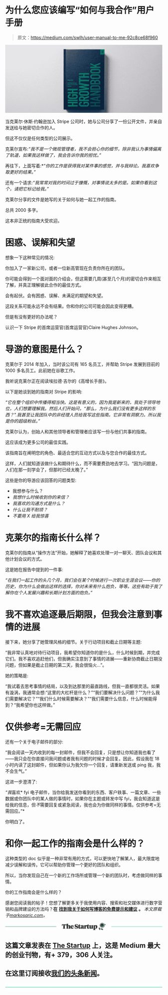 # 为什么您应该编写“如何与我合作”用户手册

> 原文：<https://medium.com/swlh/user-manual-to-me-92c8ce68f960>

![](img/aa0b64f3f201dd0ff2ec8da0ff9d8f01.png)

当克莱尔·休斯·约翰逊加入 Stripe 公司时，她与公司分享了一份公开文件，并亲自发送给与她密切合作的人。

但这不仅仅是任何类型的公司展示。

克莱尔宣布:*“我不是一个微观管理者，我不会担心你的细节，除非我认为事情偏离了轨道，如果我这样做了，我会告诉你我的担忧。”*

再往下，上面写着:*“*你的工作是获得我对某件事的感觉，并与我辩论。我喜欢争取更好的结果。”*

还有一个请求:*“我常常对我的时间过于慷慨，对事情说太多的是。如果你看到这个，请把它标记给我。”*

克莱尔分享的文件是她写的关于如何与她一起工作的指南。

总共 2000 多字。

这本非正统的指南大受欢迎。

# 困惑、误解和失望

想象一下这种常见的情况:

你加入了一家新公司，或者一位新高管现在负责你所在的团队。

你可能会得到一个面对面的介绍会，但这需要几周(甚至几个月)的密切合作来相互了解，并真正理解彼此合作的最佳方式。

会有起伏。会有困惑、误解、未满足的期望和失望。

这段关系可能永远不会有结果。你和你的公司可能会因此变得更糟。

但是有没有更好的办法呢？

认识一下 Stripe 的首席运营官(首席运营官)Claire Hughes Johnson。

# 导游的意图是什么？

克莱尔于 2014 年加入，当时该公司有 165 名员工，并帮助 Stripe 发展到目前的 1000 多名员工。此前她在谷歌工作。

我听说克莱尔正在阅读埃拉德·吉尔的《高增长手册》。

以下是她谈到她的指南对 Stripe 的影响:

*“它在整个组织中传播得相当快。这是有意义的，因为我是新来的，我处于领导地位，人们想要理解我。然后人们开始问，“那么，为什么我们没有更多这样的东西？".我甚至让我团队中的非经理人员给我写这些指南。它非常有洞察力。所以我是你的超级粉丝。”*

克莱尔认为，创始人和其他领导者和管理者应该写一份与他们共事的指南。

这应该成为更多公司的最佳实践。

该指南旨在阐明您的角色、最适合您的互动方式以及与您合作的最佳方式。

这样，人们就知道该做什么和期待什么，而不需要费劲地去学习。“因为问题是，人们在那一刻学会了，但那时已经太晚了。”

这些是你的导游应该回答的问题类型:

*   我想参与什么？
*   *我想什么时候收到你的来信？*
*   *我喜欢的沟通方式是什么？*
*   *什么让我不耐烦？*
*   *不要用 X 给我惊喜*

# 克莱尔的指南长什么样？

克莱尔的指南从“操作方法”开始，她解释了她喜欢处理一对一聊天、团队会议和其他计划会议的方式。

这是她在报告中提到的一件事:

*“在我们一起工作的头几个月，我们会在某个时候进行一次职业生涯会议——你的历史，你为什么会做出这样的选择，你对未来有什么抱负，等等。这些有助于我了解你在个人发展兴趣和长期计划方面的抱负。”*

# 我不喜欢追逐最后期限，但我会注意到事情的进展

接下来，她分享了她管理风格的细节。关于行动项目和截止日期等主题:

“我非常认真地对待行动项目，我希望你知道你的是什么，什么时候到期，并完成它们。我不喜欢追赶他们，但我确实注意到了事情的进展——重新协商截止日期没问题，但如果是截止日期的第二天，我会很恼火…”。

她的策略是:

“我试着去思考事情的结局，以及到达那里的最直路线，但我一直都很灵活。如果有漩涡，我通常会想:“这里的大杠杆是什么？”“我们要解决什么问题？”“为什么我们需要解决它？”“我们什么时候需要解决？”“我们需要什么信息，什么时候能得到？“我希望你也这样做。”

# 仅供参考=无需回应

还有一个关于电子邮件的部分:

“我会阅读一天内收到的每一封邮件，但我不会回复，只是想让你知道我也看了——我只会在你直接问我问题或者我有问题的时候才会回复。因此，假设我在 18 小时内读了这封邮件，但如果你认为我欠你一个回复，请重新发送或 ping 我，我不会生气。”

这进一步澄清了:

*“我*喜欢* fyi 电子邮件，当你给我发送你看到的东西、客户轶事、一篇文章、一些数据或你团队中的某人做的事情时，如果你在主题或转发中写 fyi，我会知道这是给我的信息，但*不*需要回复或紧急阅读，我也会为你做同样的事情。仅供参考=无需回应。”*

你明白了。

# 和你一起工作的指南会是什么样的？

这种类型的 doc 似乎是一种非常有用的方式，可以更快地了解某人，最大限度地减少误解和误传。它可以帮助你管理一个更好的团队和组织。

所以，当你发现自己在一个新的工作场所或管理一个新的团队时，考虑做同样的事情。

你的工作指南会是什么样的？

感谢您阅读我的帖子！您想了解更多关于我使用内容、搜索和社交媒体进行数字营销和品牌建设的方法吗？**在** [**找到我关于如何写博客的免费提示和建议**](https://howtomakemyblog.com/) **。** *本文原载于*[*markosaric.com*](https://markosaric.com/guide/)*。*

[![](img/308a8d84fb9b2fab43d66c117fcc4bb4.png)](https://medium.com/swlh)

## 这篇文章发表在 [The Startup](https://medium.com/swlh) 上，这是 Medium 最大的创业刊物，有+ 379，306 人关注。

## 在这里订阅接收[我们的头条新闻](http://growthsupply.com/the-startup-newsletter/)。

[![](img/b0164736ea17a63403e660de5dedf91a.png)](https://medium.com/swlh)